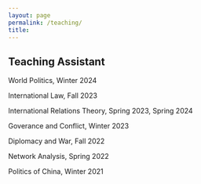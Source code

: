 ```yaml
---
layout: page
permalink: /teaching/
title:
---
```


## Teaching Assistant

World Politics, Winter 2024

International Law, Fall 2023

International Relations Theory, Spring 2023, Spring 2024

Goverance and Conflict, Winter 2023

Diplomacy and War, Fall 2022

Network Analysis, Spring 2022

Politics of China, Winter 2021

        
